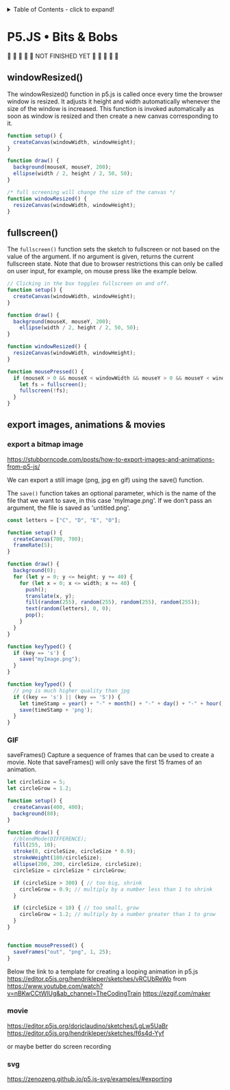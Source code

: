 <details>
<summary>Table of Contents - click to expand!</summary>

- external libraries 
	- p5.play
	- https://github.com/zenozeng/p5.js-svg
	- https://idmnyu.github.io/p5.js-speech/
	- rita
- resize window
- fullscreen
- export png, svg & video
	- https://stubborncode.com/posts/how-to-export-images-and-animations-from-p5-js/
	- https://editor.p5js.org/doriclaudino/sketches/LgLw5UaBr 
	>> screenrecording is much easier
- multiple sketches
	http://joemckaystudio.com/multisketches/
- Synthesizing and analyzing sound 🚧

</details>

# P5.JS • Bits & Bobs

🚧 🚧 🚧 🚧 🚧 NOT FINISHED YET 🚧 🚧 🚧 🚧 🚧


## 
## windowResized()
The windowResized() function in p5.js is called once every time the browser window is resized. It adjusts it height and width automatically whenever the size of the window is increased. This function is invoked automatically as soon as window is resized and then create a new canvas corresponding to it.

```javaScript
function setup() { 
  createCanvas(windowWidth, windowHeight);
} 

function draw() { 
  background(mouseX, mouseY, 200);
  ellipse(width / 2, height / 2, 50, 50);
}

/* full screening will change the size of the canvas */
function windowResized() {
  resizeCanvas(windowWidth, windowHeight);
}
```
## fullscreen()
The `fullscreen()` function sets the sketch to fullscreen or not based on the value of the argument. If no argument is given, returns the current fullscreen state. Note that due to browser restrictions this can only be called on user input, for example, on mouse press like the example below.

```javaScript
// Clicking in the box toggles fullscreen on and off.
function setup() {
  createCanvas(windowWidth, windowHeight);
}

function draw() {
  background(mouseX, mouseY, 200);
	ellipse(width / 2, height / 2, 50, 50);
}

function windowResized() {
  resizeCanvas(windowWidth, windowHeight);
}

function mousePressed() {
  if (mouseX > 0 && mouseX < windowWidth && mouseY > 0 && mouseY < windowHeight) {
    let fs = fullscreen();
    fullscreen(!fs);
  }
}
```
## export images, animations & movies
### export a bitmap image
https://stubborncode.com/posts/how-to-export-images-and-animations-from-p5-js/

We can export a still image (png, jpg en gif) using the save() function.

The `save()` function takes an optional parameter, which is the name of the file that we want to save, in this case 'myImage.png'. If we don't pass an argument, the file is saved as 'untitled.png'. 

```javaScript
const letters = ["C", "D", "E", "O"];

function setup() {
  createCanvas(700, 700);
  frameRate(5);
}

function draw() {
  background(0);
  for (let y = 0; y <= height; y += 40) {
    for (let x = 0; x <= width; x += 40) {
      push();
      translate(x, y);
      fill(random(255), random(255), random(255), random(255));
      text(random(letters), 0, 0);
      pop();
    }
  }
}

function keyTyped() {
  if (key == 's') {
    save("myImage.png");
  }
}
```

```javaScript
function keyTyped() {
  // png is much higher quality than jpg
  if ((key == 's') || (key == 'S')) {
    let timeStamp = year() + "-" + month() + "-" + day() + "-" + hour() + "-" + minute() + "-" + second() + "-" + nf(millis(), 3, 0);
    save(timeStamp + 'png');
  }
}
```

### GIF
saveFrames()
Capture a sequence of frames that can be used to create a movie.
Note that saveFrames() will only save the first 15 frames of an animation.

```javaScript
let circleSize = 5;
let circleGrow = 1.2;

function setup() {
  createCanvas(400, 400);
  background(80);
}

function draw() {
  //blendMode(DIFFERENCE);
  fill(255, 10);
  stroke(0, circleSize, circleSize * 0.9);
  strokeWeight(180/circleSize);
  ellipse(200, 200, circleSize, circleSize);
  circleSize = circleSize * circleGrow;

  if (circleSize > 300) { // too big, shrink
    circleGrow = 0.9; // multiply by a number less than 1 to shrink
  }

  if (circleSize < 10) { // too small, grow
    circleGrow = 1.2; // multiply by a number greater than 1 to grow
  }
}


function mousePressed() {
  saveFrames("out", "png", 1, 25);
}
```

Below the link to a template for creating a looping animation in p5.js
https://editor.p5js.org/hendrikleper/sketches/vRCUbReWo
from https://www.youtube.com/watch?v=nBKwCCtWlUg&ab_channel=TheCodingTrain
https://ezgif.com/maker

### movie
https://editor.p5js.org/doriclaudino/sketches/LgLw5UaBr
https://editor.p5js.org/hendrikleper/sketches/f6s4d-Yyf

or maybe better do screen recording  

### svg
https://zenozeng.github.io/p5.js-svg/examples/#exporting
